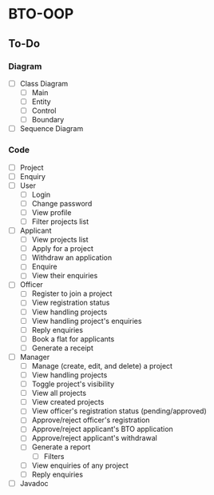 # BTO-OOP

## To-Do

### Diagram
- [ ] Class Diagram
  - [ ] Main
  - [ ] Entity
  - [ ] Control
  - [ ] Boundary
- [ ] Sequence Diagram

### Code
- [ ] Project
- [ ] Enquiry
- [ ] User
  - [ ] Login
  - [ ] Change password
  - [ ] View profile
  - [ ] Filter projects list
- [ ] Applicant
  - [ ] View projects list
  - [ ] Apply for a project
  - [ ] Withdraw an application
  - [ ] Enquire
  - [ ] View their enquiries
- [ ] Officer
  - [ ] Register to join a project
  - [ ] View registration status
  - [ ] View handling projects
  - [ ] View handling project's enquiries
  - [ ] Reply enquiries
  - [ ] Book a flat for applicants
  - [ ] Generate a receipt
- [ ] Manager
  - [ ] Manage (create, edit, and delete) a project
  - [ ] View handling projects
  - [ ] Toggle project's visibility
  - [ ] View all projects
  - [ ] View created projects
  - [ ] View officer's registration status (pending/approved)
  - [ ] Approve/reject officer's registration
  - [ ] Approve/reject applicant's BTO application
  - [ ] Approve/reject applicant's withdrawal
  - [ ] Generate a report
    - [ ] Filters
  - [ ] View enquiries of any project
  - [ ] Reply enquiries
- [ ] Javadoc
